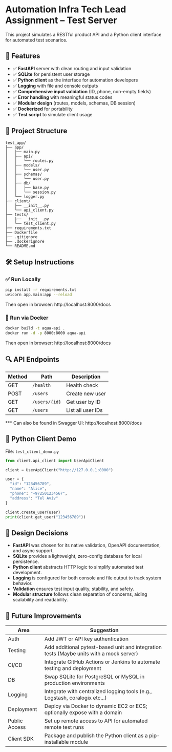 # Automation Infra Tech Lead Assignment – Test Server

This project simulates a RESTful product API and a Python client interface for automated test scenarios.  


## 🚀 Features

- ✅ **FastAPI** server with clean routing and input validation  
- ✅ **SQLite** for persistent user storage  
- ✅ **Python client** as the interface for automation developers  
- ✅ **Logging** with file and console outputs  
- ✅ **Comprehensive input validation** (ID, phone, non-empty fields)  
- ✅ **Error handling** with meaningful status codes  
- ✅ **Modular design** (routes, models, schemas, DB session)  
- ✅ **Dockerized** for portability  
- ✅ **Test script** to simulate client usage  


## 🧱 Project Structure
```
test_app/
├── app/
│   ├── main.py
│   ├── api/
│   │   └── routes.py
│   ├── models/
│   │   └── user.py
│   ├── schemas/
│   │   └── user.py
│   ├── db/
│   │   ├── base.py
│   │   └── session.py
│   └── logger.py
├── client/
│   ├── __init__.py
│   └── api_client.py
├── tests/
│   ├── __init__.py
│   └── test_client.py
├── requirements.txt
├── Dockerfile
├── .gitignore
├── .dockerignore
└── README.md
```

## 🛠️ Setup Instructions

### ✅ Run Locally

```bash
pip install -r requirements.txt
uvicorn app.main:app --reload
```

Then open in browser: http://localhost:8000/docs

### 🐳 Run via Docker
```bash
docker build -t aqua-api .
docker run -d -p 8000:8000 aqua-api
```
Then open in browser: http://localhost:8000/docs

## 🔍 API Endpoints

| Method | Path            | Description             |
|--------|------------------|-------------------------|
| GET    | `/health`        | Health check            |
| POST   | `/users`         | Create new user         |
| GET    | `/users/{id}`    | Get user by ID          |
| GET    | `/users`         | List all user IDs       |

*** Can also be found in Swagger UI: http://localhost:8000/docs

## 🧪 Python Client Demo

File: `test_client_demo.py`

```python
from client.api_client import UserApiClient

client = UserApiClient("http://127.0.0.1:8000")

user = {
  "id": "123456789",
  "name": "Alice",
  "phone": "+972501234567",
  "address": "Tel Aviv"
}

client.create_user(user)
print(client.get_user("123456789"))
```

## 🧠 Design Decisions

- **FastAPI** was chosen for its native validation, OpenAPI documentation, and async support.
- **SQLite** provides a lightweight, zero-config database for local persistence.
- **Python client** abstracts HTTP logic to simplify automated test development.
- **Logging** is configured for both console and file output to track system behavior.
- **Validation** ensures test input quality, stability, and safety.
- **Modular structure** follows clean separation of concerns, aiding scalability and readability.


## 🔧 Future Improvements

| Area         | Suggestion                                                                              |
|--------------|-----------------------------------------------------------------------------------------|
| Auth         | Add JWT or API key authentication                                                       |
| Testing      | Add additional pytest-based unit and integration tests (Maybe units with a mock server) |
| CI/CD        | Integrate GitHub Actions or Jenkins to automate testing and deployment                  |
| DB           | Swap SQLite for PostgreSQL or MySQL in production environments                          |
| Logging      | Integrate with centralized logging tools (e.g., Logstash, coralogix etc...)             |
| Deployment   | Deploy via Docker to dynamic EC2 or ECS; optionally expose with a domain                |
| Public Access| Set up remote access to API for automated remote test runs                              |
| Client SDK   | Package and publish the Python client as a pip-installable module                       |


